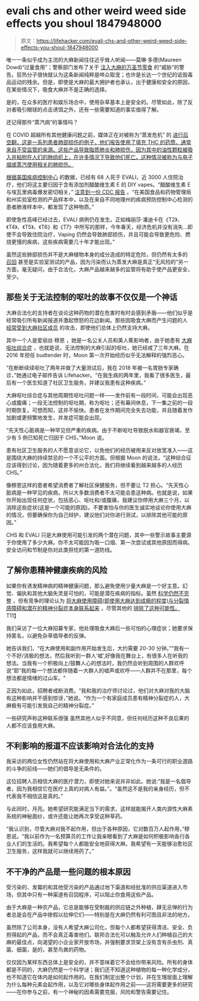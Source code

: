 # evali chs and other weird weed side effects you shoul 1847948000

> 原文：<https://lifehacker.com/evali-chs-and-other-weird-weed-side-effects-you-shoul-1847948000>

唯一一条似乎成为主流的大麻新闻往往近乎耸人听闻——莫琳·多德(Maureen Dowd)“过量食用”；警察部门发布了关于 [注入大麻的万圣节零食](https://lifehacker.com/for-the-last-time-no-one-is-trying-to-give-your-kid-ed-1847763377) 的“威胁”的警告。狂热分子很快就认为这条新闻纯粹是哗众取宠；也许是长达一个世纪的诋毁毒品运动的残余。但是，即使是大麻的最大拥护者也承认，出于健康和安全的原因，在某些情况下，吸食大麻并不是正确的选择。

是的，在众多的医疗和娱乐场合中，使用杂草基本上是安全的。尽管如此，除了反对者吸引眼球的点击诱饵之外，还有一些需要知道的事实值得了解。



还记得那件“蒸汽病”的事情吗？

在 COVID 超越所有其他健康问题之前，媒体正在对被称为“蒸发危机” 的 [进行后空翻，这是一系列患者肺部损伤的例子，他们报告使用了填充 THC 的药筒，通常来自不受监管的来源。这些产品导致脂质肺炎和肺损伤，因为其中的油性颗粒被吸入并粘附在人们的肺组织上，在许多情况下导致他们死亡。这种情况被称为与电子烟或蒸汽使用相关的肺损伤。](https://www.yalemedicine.org/conditions/evali)

[根据美国疾病控制中心](https://www.cdc.gov/tobacco/basic_information/e-cigarettes/severe-lung-disease.html) 的数据，已经有 68 人死于 EVALI，近 3000 人住院治疗，他们将这主要归因于含有添加剂醋酸维生素 E 的 DIY vapes。“醋酸维生素 E 与埃瓦里病毒爆发密切相关，” [注意到一份 CDC 报告](https://www.cdc.gov/tobacco/basic_information/e-cigarettes/severe-lung-disease.html) 。“在美国食品和药物管理局和州实验室检测的产品样本中，以及在来自不同地理州的疾病预防控制中心检测的患者肺液样本中，都发现了这种物质。”

即使急性高峰已经过去，EVALI 病例仍在发生。正如梅丽莎·潘迪卡在《T2》、《T4》、《T5》、《T6》和《T7》中所写的那样，今年春天，经济危机并没有消失...即使不会导致住院治疗，Vaping 仍然会导致肺部损伤，并且可能会导致更危险、燃烧更慢的疾病，这些疾病需要几十年才能出现。”



虽然这些肺部损伤并不是大麻植物本身的成分造成的特定危险，但仍然有太多的 [召回](https://www.freep.com/story/news/marijuana/2020/09/24/vape-cartridges-recall-vitamin-e-acetate/3524729001/) 甚至是实验室测试的产品，因为污染而认为蒸发大麻是真正“无风险的”另一方面，毫无疑问，由于合法化，大麻产品越来越多的监管将有助于使产品更安全，至少。

## 那些关于无法控制的呕吐的故事不仅仅是一个神话

大麻合法化的支持者在谈论这种药物的潜在危害时有时会感到矛盾——他们似乎是经常吸引所有新闻报道并激起愤怒的花边新闻。那些因吸食大麻而产生问题的人 [经常受到大麻社区成员](https://www.marijuanamommy.com/cannabis-hyperemesis-syndrome-chs-its-real-but-rare-with-alice-moon/) 的攻击，即使他们总体上仍然支持大麻。

其中一个人是爱丽丝·穆恩 ，她是一名公关人员和美人蕉影响者，由于她患有 [大麻呕吐综合症](https://www.ncbi.nlm.nih.gov/pmc/articles/PMC5330965/) ，也就是说，无法控制的大麻引起的呕吐，她已经戒了三年大麻。在 2016 年担任 budtender 时，Moon 第一次开始经历似乎无法解释的强烈恶心。

“在断断续续呕吐了两年并做了大量测试后，我在 2018 年被一名胃肠专家确诊，”她通过电子邮件告诉 Lifehacker。“在我生病的两年里，我看了很多医生，最后有一个医生知道了社区卫生服务，并建议我患有这种疾病。”



大麻呕吐综合症与其他周期性呕吐问题一样——发作前有一段时间，可能会出现恶心或腹痛；一段无法控制的呕吐期，称为呕吐；还有幕间休息，下一集之前的一段时期恢复。可想而知，这并不愉快。患者在发作期间完全失去功能，并且随着发作加剧或更频繁地发生，并发症可能会出现。

“先天性心脏病是一种罕见但严重的疾病。由于不断呕吐导致脱水和器官衰竭，至少有 5 例已知死亡归因于 CHS，”Moon 说。

患有社区卫生服务的人不愿意谈论它，以免他们的经历被用来反对放宽准入——这是围绕大麻的持续禁忌的一个不公平的方面。但根据 Moon 的说法，“这种综合征应该得到讨论，因为随着更多的州合法化，我们将继续看到越来越多的人经历 CHS。”

像穆恩这样的患者希望消费者了解社区保健服务，但不要让 T2 担心。“先天性心脏病是一种罕见的疾病，所以大多数消费者不太可能会患这种病。也就是说，如果你开始出现任何症状，包括恶心、呕吐和/或腹痛，我建议你停用大麻三个月，以消除这些症状(这是一个可能的原因)。不要害怕与你的医生诚实地谈论你使用大麻的情况，但要确保你为自己辩护，建议他们对你进行测试，以排除其他可能的原因。”



CHS 和 EVALI 只是大麻使用可能引发的两个潜在问题，其中一些警示故事主要源于你使用了多少大麻。你不太可能因为吸一口烟、第一次尝试或其他原因而得病。安全访问和节制是你对此类担忧的第一道防线。

## 了解你患精神健康疾病的风险

如果你有诱发精神病的精神健康问题，那么避免使用少量大麻是一个好主意。幻觉、偏执和其他大脑失灵是可怕的，可能是潜在疾病的指标。虽然 [科学仍然不完整](https://www.ncbi.nlm.nih.gov/pmc/articles/PMC6861931/) ，但有竞争的理论认为 [将大麻使用障碍(即使用大麻达到成瘾的程度)与分裂情感障碍和潜在的精神分裂症本身联系起来](https://www.healthline.com/health/substance-use/cannabis-psychosis) ，尽管其他的 [排除了这种可能性。](https://doi.apa.org/doiLanding?doi=10.1037%2Fabn0000701)T11】

我们采访了一位大麻招募专家，他处理吸食大麻后一些可怕的心理症状；她要求保持匿名，以避免杂草倡导者的反弹。

她告诉我们，“在大麻使用和副作用开始发生后，大约需要 20-30 分钟。”“我有一个不好/消极的想法，然后我听到一群人‘嘘’,好像我在舞台上，有很多人在听我的想法。当我有一个积极向上/鼓舞人心的想法时，我仍然会听到周围的人群欢呼说“耶”我的每一个想法都伴随着一大群人的嘘声或欢呼——人群并不在那里，每个想法都是情绪的过山车。"



正因为如此，招聘者戒断消费。“我和我的治疗师讨论过，他们对大麻对我的大脑有这种影响并不感到惊讶，”她说。“作为一个有家庭成员患有精神分裂症的人，大麻极有可能引发我自己的精神分裂症。”

一些研究声称这种联系很强 虽然其他人似乎不同意，但任何经历这种不良后果的人都不应该食用大麻。

## 不利影响的报道不应该影响对合法化的支持

我采访的两位女性仍然站在将大麻使用和大麻产业正常化作为一条可行的职业道路的斗争的前线——她们的倡导是无条件的。

这位招聘人员相信大麻的医疗潜力，即使对她来说并非如此。她说:“我是一名倡导者，因为我相信它在医疗上真的对病人有益。”。“虽然这不是我的亲身经历，但不代表我不相信这是真的。”



与此同时，月亮。她希望研究能满足当下的需求，这样就能揭开人类内源性大麻素系统的神秘面纱，或许还能让她再次享受这种草药。

“我认识到，尽管大麻对我不起作用，但出于各种原因，它对数百万人起作用，”穆恩说。“我以前作为一名预算员的工作让我亲眼看到了大麻是如何积极影响各行各业人们的生活的。我希望每个人都能安全地获得大麻。我希望有一天能够治愈社区卫生服务，这样我就可以继续用药了。”

## **不干净的产品是一些问题的根本原因**

受污染的、发霉的和其他受污染的产品通过地下渠道和经批准的供应渠道进入市场，但其中只有一种渠道有召回程序，可以阻止你食用这些产品。

由于大麻是一种农产品，它总是能够在受制裁的供应链之外种植，肆无忌惮的行为者总是会在产品中掺假以拉伸它们——特别是在大麻仍然有利可图且非法的地方。



虽然除了公司本身，没有人希望大麻公司化，但每个人都希望获得清洁、安全、负担得起的产品，而不会真正毒害他们。联邦合法化可以触及允许人们种植自己的大麻的最佳点，向渴望的小企业家开放市场，并强制要求货架上没有含有杀虫剂、真菌、细菌，是的，甚至鸟粪的药物。

仅仅因为某样东西总体上是安全的，并不意味着它不会给你带来风险。所有的身体都是不同的，大麻仍然是一个科学谜；我们还不知道这种植物的每一种化学成分，也不知道它在体内是如何起作用的。在我们制定出整个计划，并在生理层面上理解为什么每种元素会起作用，以及它对哪些身体起作用之前——这将需要更多的研究——在你参与之前，有一个神秘的因素需要克服，风险和警告需要记住。